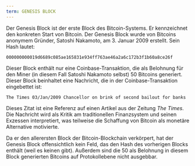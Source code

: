 ```yaml
---
term: GENESIS BLOCK
---
```


Der Genesis Block ist der erste Block des Bitcoin-Systems. Er kennzeichnet den konkreten Start von Bitcoin. Der Genesis Block wurde von Bitcoins anonymem Gründer, Satoshi Nakamoto, am 3. Januar 2009 erstellt. Sein Hash lautet:

```text
000000000019d6689c085ae165831e934ff763ae46a2a6c172b3f1b60a8ce26f
```

Dieser Block enthält nur eine Coinbase-Transaktion, die als Belohnung für den Miner (in diesem Fall Satoshi Nakamoto selbst) 50 Bitcoins generiert. Dieser Block beinhaltet eine Nachricht, die in der Coinbase-Transaktion eingebettet ist:

```text
The Times 03/Jan/2009 Chancellor on brink of second bailout for banks
```

Dieses Zitat ist eine Referenz auf einen Artikel aus der Zeitung *The Times*. Die Nachricht wird als Kritik am traditionellen Finanzsystem und seinen Exzessen interpretiert, was teilweise die Schaffung von Bitcoin als monetäre Alternative motivierte.

Da er den allerersten Block der Bitcoin-Blockchain verkörpert, hat der Genesis Block offensichtlich kein Feld, das den Hash des vorherigen Blocks enthält (weil es keinen gibt). Außerdem sind die 50 als Belohnung in diesem Block generierten Bitcoins auf Protokollebene nicht ausgebbar.